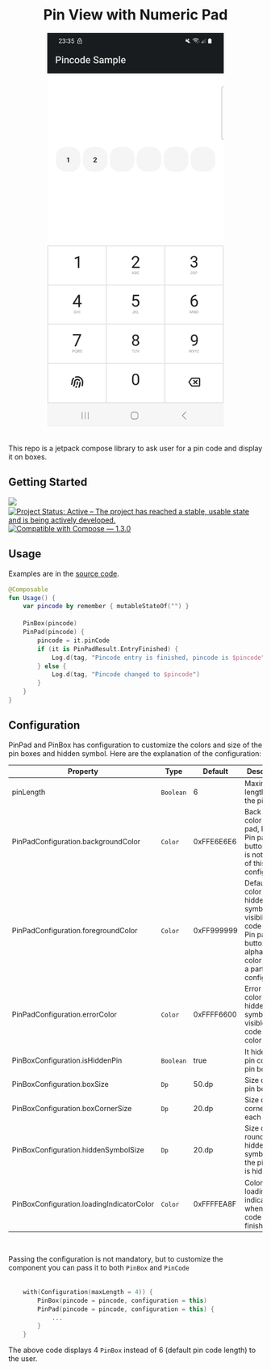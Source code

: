 <h1 align="center">Pin View with Numeric Pad</h1>

<div align="center">
  <img src="../images/pinview.png" alt="pin view pad" width=350>
</div>
<br>

This repo is a jetpack compose library to ask user for a pin code and display it on boxes.

## Getting Started
[![](https://jitpack.io/v/mo0rti/compose-components.svg)](https://jitpack.io/#mo0rti/compose-components)
[![Project Status: Active – The project has reached a stable, usable state and is being actively developed.](https://www.repostatus.org/badges/latest/active.svg)](https://www.repostatus.org/#active)
[![Compatible with Compose — 1.3.0](https://img.shields.io/badge/Compatible%20with%20Compose-1.3.0-brightgreen)](https://developer.android.com/jetpack/androidx/releases/compose-foundation#1.3.0)

## Usage

Examples are in the [source code](../../example/src/main/java/bluevelvet/composents/example/LoginPinViewActivity.kt).

```kotlin
@Composable
fun Usage() {
    var pincode by remember { mutableStateOf("") }

    PinBox(pincode)
    PinPad(pincode) {
        pincode = it.pinCode
        if (it is PinPadResult.EntryFinished) {
            Log.d(tag, "Pincode entry is finished, pincode is $pincode")
        } else {
            Log.d(tag, "Pincode changed to $pincode")
        }
    }
}
```


## Configuration
PinPad and PinBox has configuration to customize the colors and size of the pin boxes and hidden symbol.
Here are the explanation of the configuration:

| Property                            | Type | Default | Description                                                                                                                              |
|-------------------------------------| ---- | ----------- |------------------------------------------------------------------------------------------------------------------------------------------|
| pinLength                           | `Boolean` | 6 | Maximum length for the pin code                                                                                                          |
| PinPadConfiguration.backgroundColor | `Color` | 0xFFE6E6E6 | Back ground color of Pin pad, Pin Box, Pin pad button color is not a part of this configuration                                          |
| PinPadConfiguration.foregroundColor | `Color` | 0xFF999999 | Default state color of hidden symbol and visibile pin code text. Pin pad button alphabet text color is also a part of this configuration |
| PinPadConfiguration.errorColor | `Color` | 0xFFFF6600 | Error state color of hidden symbol and visible pin code text color                                                                       |
| PinBoxConfiguration.isHiddenPin                            | `Boolean` | true | It hides the pin code on pin box                                                                                                         |
| PinBoxConfiguration.boxSize         | `Dp` | 50.dp | Size of each pin box                                                                                                                     |
| PinBoxConfiguration.boxCornerSize                 | `Dp` | 20.dp | Size of corners of each pin box                                                                                                          |
| PinBoxConfiguration.hiddenSymbolSize              | `Dp` | 20.dp | Size of each rounded hidden symbol when the pin code is hidden                                                                           |
| PinBoxConfiguration.loadingIndicatorColor             | `Color` | 0xFFFFEA8F | Color of loading indicator when pin code entry is finished                                                                               |

<br/>


Passing the configuration is not mandatory, but to customize the component you can pass it to both `PinBox` and `PinCode`

```kotlin

    with(Configuration(maxLength = 4)) {
        PinBox(pincode = pincode, configuration = this)
        PinPad(pincode = pincode, configuration = this) {
            ...
        }
    }

```

The above code displays 4 `PinBox` instead of 6 (default pin code length) to the user.